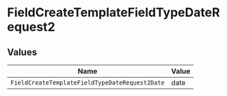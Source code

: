 # FieldCreateTemplateFieldTypeDateRequest2


## Values

| Name                                           | Value                                          |
| ---------------------------------------------- | ---------------------------------------------- |
| `FieldCreateTemplateFieldTypeDateRequest2Date` | date                                           |